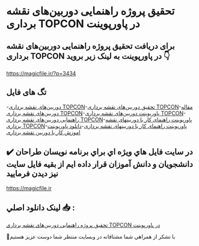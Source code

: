 # تحقیق پروژه راهنمایی دوربین‌های نقشه برداری TOPCON در پاورپوینت

## برای دریافت تحقیق پروژه راهنمایی دوربین‌های نقشه برداری TOPCON در پاورپوینت به لینک زیر بروید 👇

https://magicfile.ir/?p=3434

## تگ های فایل

-[دوربین‌های نقشه برداری TOPCON](https://magicfile.ir/product/%d8%aa%d8%ad%d9%82%db%8c%d9%82-%d8%b1%d8%a7%d9%87%d9%86%d9%85%d8%a7%db%8c%db%8c-%d8%af%d9%88%d8%b1%d8%a8%db%8c%d9%86%d9%87%d8%a7%db%8c-%d9%86%d9%82%d8%b4%d9%87-%d8%a8%d8%b1%d8%af%d8%a7%d8%b1%db%8c-topcon-%d8%af%d8%b1-%d9%be%d8%a7%d9%88%d8%b1%d9%be%d9%88%d9%86%db%8c%d8%aa/)-[تحقیق دوربین‌های نقشه برداری TOPCON](https://magicfile.ir/product/%d8%aa%d8%ad%d9%82%db%8c%d9%82-%d8%b1%d8%a7%d9%87%d9%86%d9%85%d8%a7%db%8c%db%8c-%d8%af%d9%88%d8%b1%d8%a8%db%8c%d9%86%d9%87%d8%a7%db%8c-%d9%86%d9%82%d8%b4%d9%87-%d8%a8%d8%b1%d8%af%d8%a7%d8%b1%db%8c-topcon-%d8%af%d8%b1-%d9%be%d8%a7%d9%88%d8%b1%d9%be%d9%88%d9%86%db%8c%d8%aa/)-[مقاله دوربین‌های نقشه برداری TOPCON](https://magicfile.ir/product/%d8%aa%d8%ad%d9%82%db%8c%d9%82-%d8%b1%d8%a7%d9%87%d9%86%d9%85%d8%a7%db%8c%db%8c-%d8%af%d9%88%d8%b1%d8%a8%db%8c%d9%86%d9%87%d8%a7%db%8c-%d9%86%d9%82%d8%b4%d9%87-%d8%a8%d8%b1%d8%af%d8%a7%d8%b1%db%8c-topcon-%d8%af%d8%b1-%d9%be%d8%a7%d9%88%d8%b1%d9%be%d9%88%d9%86%db%8c%d8%aa/)-[پاورپوینت دوربین‌های نقشه برداری TOPCON](https://magicfile.ir/product/%d8%aa%d8%ad%d9%82%db%8c%d9%82-%d8%b1%d8%a7%d9%87%d9%86%d9%85%d8%a7%db%8c%db%8c-%d8%af%d9%88%d8%b1%d8%a8%db%8c%d9%86%d9%87%d8%a7%db%8c-%d9%86%d9%82%d8%b4%d9%87-%d8%a8%d8%b1%d8%af%d8%a7%d8%b1%db%8c-topcon-%d8%af%d8%b1-%d9%be%d8%a7%d9%88%d8%b1%d9%be%d9%88%d9%86%db%8c%d8%aa/)-[راهنمایی دوربین‌های نقشه برداری TOPCON](https://magicfile.ir/product/%d8%aa%d8%ad%d9%82%db%8c%d9%82-%d8%b1%d8%a7%d9%87%d9%86%d9%85%d8%a7%db%8c%db%8c-%d8%af%d9%88%d8%b1%d8%a8%db%8c%d9%86%d9%87%d8%a7%db%8c-%d9%86%d9%82%d8%b4%d9%87-%d8%a8%d8%b1%d8%af%d8%a7%d8%b1%db%8c-topcon-%d8%af%d8%b1-%d9%be%d8%a7%d9%88%d8%b1%d9%be%d9%88%d9%86%db%8c%d8%aa/)-[پاورپوینت راهنمای کار با دوربینهای نقشه برداری TOPCON](https://magicfile.ir/product/%d8%aa%d8%ad%d9%82%db%8c%d9%82-%d8%b1%d8%a7%d9%87%d9%86%d9%85%d8%a7%db%8c%db%8c-%d8%af%d9%88%d8%b1%d8%a8%db%8c%d9%86%d9%87%d8%a7%db%8c-%d9%86%d9%82%d8%b4%d9%87-%d8%a8%d8%b1%d8%af%d8%a7%d8%b1%db%8c-topcon-%d8%af%d8%b1-%d9%be%d8%a7%d9%88%d8%b1%d9%be%d9%88%d9%86%db%8c%d8%aa/)-[پاورپوینت راهنمای کار با دوربینهای نقشه برداری](https://magicfile.ir/product/%d8%aa%d8%ad%d9%82%db%8c%d9%82-%d8%b1%d8%a7%d9%87%d9%86%d9%85%d8%a7%db%8c%db%8c-%d8%af%d9%88%d8%b1%d8%a8%db%8c%d9%86%d9%87%d8%a7%db%8c-%d9%86%d9%82%d8%b4%d9%87-%d8%a8%d8%b1%d8%af%d8%a7%d8%b1%db%8c-topcon-%d8%af%d8%b1-%d9%be%d8%a7%d9%88%d8%b1%d9%be%d9%88%d9%86%db%8c%d8%aa/)-[دانلود پاورپوینت اموزش کار با دوربین نقشه برداری](https://magicfile.ir/product/%d8%aa%d8%ad%d9%82%db%8c%d9%82-%d8%b1%d8%a7%d9%87%d9%86%d9%85%d8%a7%db%8c%db%8c-%d8%af%d9%88%d8%b1%d8%a8%db%8c%d9%86%d9%87%d8%a7%db%8c-%d9%86%d9%82%d8%b4%d9%87-%d8%a8%d8%b1%d8%af%d8%a7%d8%b1%db%8c-topcon-%d8%af%d8%b1-%d9%be%d8%a7%d9%88%d8%b1%d9%be%d9%88%d9%86%db%8c%d8%aa/)

## ✔️ در سايت فايل هاي ويژه اي براي برنامه نويسان طراحان دانشجويان و دانش آموزان قرار داده ايم از بقيه فايل سايت نيز ديدن فرماييد

https://magicfile.ir


## لينک دانلود اصلي 📥 :

[تحقیق پروژه راهنمایی دوربین‌های نقشه برداری TOPCON در پاورپوینت](https://magicfile.ir/product/%d8%aa%d8%ad%d9%82%db%8c%d9%82-%d8%b1%d8%a7%d9%87%d9%86%d9%85%d8%a7%db%8c%db%8c-%d8%af%d9%88%d8%b1%d8%a8%db%8c%d9%86%d9%87%d8%a7%db%8c-%d9%86%d9%82%d8%b4%d9%87-%d8%a8%d8%b1%d8%af%d8%a7%d8%b1%db%8c-topcon-%d8%af%d8%b1-%d9%be%d8%a7%d9%88%d8%b1%d9%be%d9%88%d9%86%db%8c%d8%aa/) 


🙏با تشکر از همراهي شما مشتاقانه در وبسایت منتظر شما دوست عزیز هستیم

